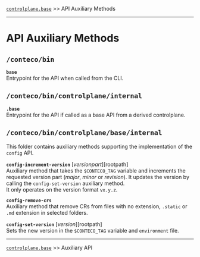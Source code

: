 [`controlplane.base`](../README.md) >> API Auxiliary Methods

-----

# API Auxiliary Methods

## `/conteco/bin`

__`base`__  
Entrypoint for the API when called from the CLI.

## `/conteco/bin/controlplane/internal`

__`.base`__  
Entrypoint for the API if called as a base API from a derived controlplane.

## `/conteco/bin/controlplane/base/internal`

This folder contains auxiliary methods supporting the implementation of the `config` API.

__`config-increment-version`__ [$versionpart] [$rootpath]  
Auxiliary method that takes the `$CONTECO_TAG` variable and increments the requested version part (_major_, _minor_ or _revision_).
It updates the version by calling the `config-set-version` auxiliary method.  
It only operates on the version format `vx.y.z`.

__`config-remove-crs`__  
Auxiliary method that remove CRs from files with no extension, `.static` or `.md` extension in selected folders.

__`config-set-version`__ [$version] [$rootpath]  
Sets the new version in the `$CONTECO_TAG` variable and `environment` file.

-----
[`controlplane.base`](../README.md) >> Auxiliary API

